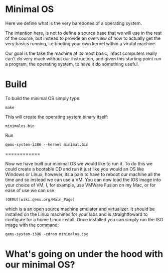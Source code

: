 Minimal OS
==========

Here we define what is the very barebones of a operating system.

The intention here, is not to define a source base that we will use in
the rest of the course, but instead to provide an overview of how to
actually get the very basics running, i.e booting your own kernel
within a virutal machine.

Our goal is the take the machine at its most basic, infact computers
really can't do very much without our instruction, and given this
starting point run a program, the operating system, to have it do
something useful.

Build
============

To build the minimal OS simply type:

    make

This will create the operating system binary itself:

    minimalos.bin


Run
  
    qemu-system-i386 --kernel minimal.bin
============

Now we have built our minimal OS we would like to run it. To do this
we could create a bootable CD and run it just like you would an OS
like Windows or Linux, however, its a pain to have to reboot our
machine all the time and so instead we can use a VM. You can now
load the IOS image into your choice of VM, I, for example, use
VMWare Fusion on my Mac, or for ease of use we can use 

    (QEMU)[wiki.qemu.org/Main_Page]

which is a an open source machine emulator and virtualizer. It should be
installed on the Linux machines for your labs and is straightfoward
to configure for a home Linux install. Once installed you can simply
run the ISO image with the command:

    qemu-system-i386 -cdrom minimalos.iso

What's going on under the hood with our minimal OS?
===================================================
